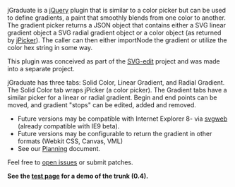 jGraduate is a [jQuery](http://docs.jquery.com/Downloading_jQuery) plugin that is similar to a color picker but can be used to define gradients, a paint that smoothly blends from one color to another.  The gradient picker returns a JSON object that contains either a SVG linear gradient object a SVG radial gradient object or a color object (as returned by [jPicker](http://jpicker.googlecode.com/)).  The caller can then either importNode the gradient or utilize the color hex string in some way.

This plugin was conceived as part of the [SVG-edit](http://svg-edit.googlecode.com/) project and was made into a separate project.

jGraduate has three tabs:  Solid Color, Linear Gradient, and Radial Gradient.  The Solid Color tab wraps jPicker (a color picker).  The Gradient tabs have a similar picker for a  linear or radial gradient. Begin and end points can be moved, and gradient "stops" can be edited, added and removed.

  * Future versions may be compatible with Internet Explorer 8- via [svgweb](http://svgweb.googlecode.com/) (already compatible with IE9 beta).
  * Future versions may be configurable to return the gradient in other formats (Webkit CSS, Canvas, VML)
  * See our [Planning](Planning.md) document.

Feel free to [open issues](http://code.google.com/p/jgraduate/issues/list) or submit patches.

**See the [test page](http://jgraduate.googlecode.com/svn/trunk/index.html) for a demo of the trunk (0.4).**